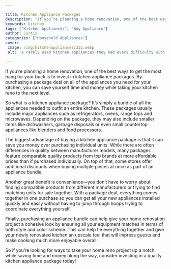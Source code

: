 ```yaml
---

title: Kitchen Appliance Packages
description: "If you’re planning a home renovation, one of the best ways to get the most bang for your buck is to invest in kitchen appliance pa...get more info"
keywords: kitchen
tags: ["Kitchen Appliances", "Buy Appliance"]
author: Curtis
categories: ["Household Appliances"]
cover: 
 image: /img/kitchenappliances/332.webp
 alt: 'a rarely used kitchen appliances they had every difficulty with prior'

---
```


If you’re planning a home renovation, one of the best ways to get the most bang for your buck is to invest in kitchen appliance packages. By purchasing a package deal on all of the appliances you need for your kitchen, you can save yourself time and money while taking your kitchen reno to the next level. 

So what is a kitchen appliance package? It’s simply a bundle of all the appliances needed to outfit an entire kitchen. These packages usually include major appliances such as refrigerators, ovens, range tops and microwaves. Depending on the package, they may also include smaller items like dishwashers, garbage disposals or even small countertop appliances like blenders and food processors. 

The biggest advantage of buying a kitchen appliance package is that it can save you money over purchasing individual units. While there are often differences in quality between manufacturer models, many packages feature comparable quality products from top brands at more affordable prices than if purchased individually. On top of that, some stores offer additional discounts when buying multiple pieces at once as part of an appliance bundle. 

Another great benefit is convenience—you don’t have to worry about finding compatible products from different manufacturers or trying to find matching units for sale together. With a package deal, everything comes together in one purchase so you can get all your new appliances installed quickly and easily without having to jump through hoops trying to coordinate everything yourself. 

Finally, purchasing an appliance bundle can help give your home renovation project a cohesive look by ensuring all your equipment matches in terms of both style and color scheme. This can help tie everything together and give your newly renovated kitchen an upscale feel that will impress guests and make cooking much more enjoyable overall! 

So if you’re looking for ways to take your home reno project up a notch while saving time and money along the way, consider investing in a quality kitchen appliance package today!
